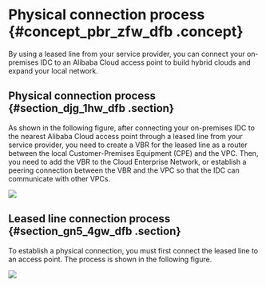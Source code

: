 # Physical connection process {#concept_pbr_zfw_dfb .concept}

By using a leased line from your service provider, you can connect your on-premises IDC to an Alibaba Cloud access point to build hybrid clouds and expand your local network.

## Physical connection process {#section_djg_1hw_dfb .section}

As shown in the following figure, after connecting your on-premises IDC to the nearest Alibaba Cloud access point through a leased line from your service provider, you need to create a VBR for the leased line as a router between the local Customer-Premises Equipment \(CPE\) and the VPC. Then, you need to add the VBR to the Cloud Enterprise Network, or establish a peering connection between the VBR and the VPC so that the IDC can communicate with other VPCs.

![](http://static-aliyun-doc.oss-cn-hangzhou.aliyuncs.com/assets/img/21420/155305629512044_en-US.png)

## Leased line connection process {#section_gn5_4gw_dfb .section}

To establish a physical connection, you must first connect the leased line to an access point. The process is shown in the following figure.

![](http://static-aliyun-doc.oss-cn-hangzhou.aliyuncs.com/assets/img/21420/155305629512045_en-US.png)

